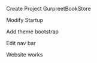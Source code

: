 Create Project GurpreetBookStore

Modify Startup

Add theme bootstrap 

Edit nav bar

Website works
